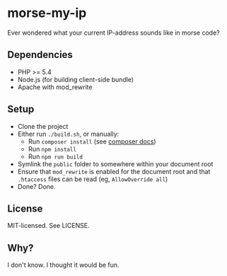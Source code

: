 # morse-my-ip

Ever wondered what your current IP-address sounds like in morse code?

## Dependencies

* PHP >= 5.4
* Node.js (for building client-side bundle)
* Apache with mod_rewrite

## Setup

* Clone the project
* Either run `./build.sh`, or manually:
  * Run `composer install` (see [composer docs](https://getcomposer.org/doc/00-intro.md))
  * Run `npm install`
  * Run `npm run build`
* Symlink the `public` folder to somewhere within your document root
* Ensure that `mod_rewrite` is enabled for the document root and that `.htaccess` files can be read (eg, `AllowOverride all`)
* Done? Done.

## License

MIT-licensed. See LICENSE.

## Why?

I don't know. I thought it would be fun.

